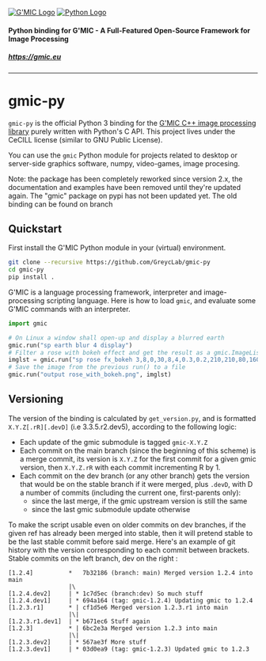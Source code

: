 [![G'MIC Logo](https://gmic.eu/img/logo4.jpg)](https://gmic.eu)
[![Python Logo](https://www.python.org/static/community_logos/python-logo-master-v3-TM-flattened.png)](https://www.python.org)

####                                                          

#### Python binding for G'MIC - A Full-Featured Open-Source Framework for Image Processing

##### https://gmic.eu

---------------------------

# gmic-py

`gmic-py` is the official Python 3 binding for the [G'MIC C++ image processing library](https://gmic.eu) purely written
with Python's C API. This project lives under the CeCILL license (similar to GNU Public License).

You can use the `gmic` Python module for projects related to desktop or server-side graphics software, numpy,
video-games, image procesing.

Note: the package has been completely reworked since version 2.x, the documentation and examples have been removed until
they're updated again. The "gmic" package on pypi has not been updated yet. The old binding can be found on branch

## Quickstart

First install the G'MIC Python module in your (virtual) environment.

```sh
git clone --recursive https://github.com/GreycLab/gmic-py
cd gmic-py
pip install .
```

G'MIC is a language processing framework, interpreter and image-processing scripting language. Here is how to load
`gmic`, and evaluate some G'MIC commands with an interpreter.

```python
import gmic

# On Linux a window shall open-up and display a blurred earth
gmic.run("sp earth blur 4 display")
# Filter a rose with bokeh effect and get the result as a gmic.ImageList
imglst = gmic.run("sp rose fx_bokeh 3,8,0,30,8,4,0.3,0.2,210,210,80,160,0.7,30,20,20,1,2,170,130,20,110,0.15,0")
# Save the image from the previous run() to a file
gmic.run("output rose_with_bokeh.png", imglst)
```

## Versioning

The version of the binding is calculated by `get_version.py`, and is formatted `X.Y.Z[.rR][.devD]` (i.e 3.3.5.r2.dev5),
according to the following logic:

* Each update of the gmic submodule is tagged `gmic-X.Y.Z`
* Each commit on the main branch (since the beginning of this scheme) is a merge commit, its version is `X.Y.Z` for the
  first commit for a given gmic version, then `X.Y.Z.rR` with each commit incrementing R by 1.
* Each commit on the dev branch (or any other branch) gets the version that would be on the stable branch if it were
  merged, plus `.devD`, with D a number of commits (including the current one, first-parents only):
    * since the last merge, if the gmic upstream version is still the same
    * since the last gmic submodule update otherwise

To make the script usable even on older commits on dev branches, if the given ref has already been
merged into stable, then it will pretend stable to be the last stable commit before said merge. Here's an example of git
history with the version corresponding to each commit between brackets. Stable commits on the
left branch, dev on the right :

```
[1.2.4]          *   7b32186 (branch: main) Merged version 1.2.4 into main
                 |\
[1.2.4.dev2]     | * 1c7d5ec (branch:dev) So much stuff
[1.2.4.dev1]     | * 694a164 (tag: gmic-1.2.4) Updating gmic to 1.2.4
[1.2.3.r1]       * | cf1d5e6 Merged version 1.2.3.r1 into main
                 |\|
[1.2.3.r1.dev1]  | * b671ec6 Stuff again
[1.2.3]          * | 6bc2e3a Merged version 1.2.3 into main
                 |\|
[1.2.3.dev2]     | * 567ae3f More stuff
[1.2.3.dev1]     | * 03d0ea9 (tag: gmic-1.2.3) Updated gmic to 1.2.3
```